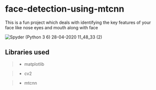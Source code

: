 # face-detection-using-mtcnn
This is a fun project which deals with identifying the key features of your face like nose eyes and mouth along with face

![Spyder (Python 3 6) 28-04-2020 11_48_33 (2)](https://user-images.githubusercontent.com/43717493/80454059-0eab1d80-8947-11ea-9651-1753ca0d8671.png)

## Libraries used

>* matplotlib

>* cv2

>* mtcnn
